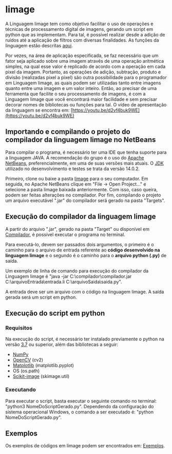 # limage
A Linguagem limage tem como objetivo facilitar o uso de operações e técnicas de processamento digital de imagens, gerando um script em python que as implementam. Para tal, é possível realizar desde a adição de ruídos até a aplicação de filtros com diversas finalidades. As funções da linguagem estão descritas [aqui](https://github.com/lhsilva1999/limage/blob/main/Documenta%C3%A7%C3%A3o%20das%20fun%C3%A7%C3%B5es%20da%20linguagem.md).

Por vezes, na área de aplicação especificada, se faz necessário que um fator seja aplicado sobre uma imagem através de uma operação aritmética simples, na qual esse valor é replicado de acordo com a operação em cada pixel da imagem. Portanto, as operações de adição, subtração, produto e divisão (realizadas pixel a pixel) são outra possibilidade para o programador em Linguagem limage,  as quais podem ser utilizadas tanto entre imagens quanto entre uma imagem e um valor inteiro. Então, ao precisar de uma ferramenta que facilite o seu processamento de imagens, é com a Linguagem limage que você encontrará maior facilidade e sem precisar decorar nomes de bibliotecas ou funções para tal. O vídeo de apresentação da linguagem se encontra em: [https://youtu.be/d2vf4buk9WE](https://youtu.be/d2vf4buk9WE)


## Importando e compilando o projeto do compilador da linguagem limage no NetBeans
Para compilar o programa, é necessário ter uma IDE que tenha suporte para a linguagem JAVA. A recomendação do grupo é o uso do [Apache NetBeans](https://netbeans.apache.org/download/index.html), preferencialmente, em uma de suas versões mais atuais. O [JDK](https://www.oracle.com/br/java/technologies/javase-downloads.html) utilizado no desenvolvimento e testes se trata da versão 14.0.2. 

Primeiro, clone ou baixe a pasta [limage](limage/) para o seu computador.
Em seguida, no Apache NetBeans clique em "File -> Open Project..." e selecione a pasta limage baixada anteriormente.
Com isso, caso queira, podem ser feitas alterações no compilador.
Por fim, compilando o projeto um arquivo executável ".jar" do compilador será gerado na pasta "Targets".

## Execução do compilador da linguagem limage
A partir do arquivo ".jar", gerado na pasta "Target" ou disponível em [Compilador](limage/target/limage-1.0-SNAPSHOT-jar-with-dependencies.jar), é possível executar o programa no terminal.

Para executá-lo, devem ser passados dois argumentos, o primeiro é o caminho para o arquivo de entrada referente ao **código desenvolvido na linguagem limage** e o segundo é o caminho para o **arquivo python (.py)** de saída.

Um exemplo de linha de comando para execução do compilador da Linguagem limage é "java -jar C:\compilador\compilador.jar C:\arquivoEntrada\entrada.li C:\arquivoSaida\saida.py".

A entrada deve ser um arquivo com o código na linguagem limage. 
A saída gerada será um script em python.

## Execução do script em python

### Requisitos
Na execução do script, é necessário ter instalado previamente o python na versão [3.7](https://www.python.org/downloads/) ou superior, além das bibliotecas a seguir:
- [NumPy](https://numpy.org/install/) 
- [OpenCV](https://opencv.org/releases/) (cv2)
- [Matplotlib](https://matplotlib.org/users/installing.html) (matplotlib.pyplot)
- OS (os.path)
- [Scikit-image](https://scikit-image.org/docs/dev/install.html) (skimage.util)

### Executando
Para executar o script, basta executar o seguinte comando no terminal: "python3 NomeDoScriptGerado.py". Dependendo da configuração do sistema operacional Windows, o comando a ser executado é: "python NomeDoScriptGerado.py".

## Exemplos
Os exemplos de códigos em limage podem ser encontrados em: [Exemplos](https://github.com/lhsilva1999/limage/tree/main/Testes%20Linguagem%20limage/).
